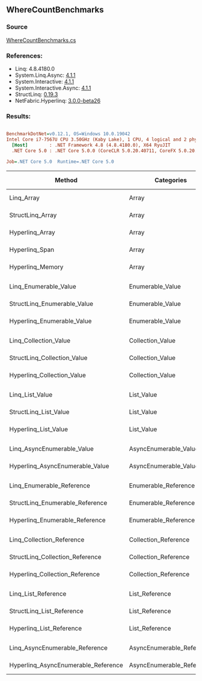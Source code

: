 ﻿## WhereCountBenchmarks

### Source
[WhereCountBenchmarks.cs](../NetFabric.Hyperlinq.Benchmarks/Benchmarks/WhereCountBenchmarks.cs)

### References:
- Linq: 4.8.4180.0
- System.Linq.Async: [4.1.1](https://www.nuget.org/packages/System.Linq.Async/4.1.1)
- System.Interactive: [4.1.1](https://www.nuget.org/packages/System.Interactive/4.1.1)
- System.Interactive.Async: [4.1.1](https://www.nuget.org/packages/System.Interactive.Async/4.1.1)
- StructLinq: [0.19.3](https://www.nuget.org/packages/StructLinq/0.19.3)
- NetFabric.Hyperlinq: [3.0.0-beta26](https://www.nuget.org/packages/NetFabric.Hyperlinq/3.0.0-beta26)

### Results:
``` ini

BenchmarkDotNet=v0.12.1, OS=Windows 10.0.19042
Intel Core i7-7567U CPU 3.50GHz (Kaby Lake), 1 CPU, 4 logical and 2 physical cores
  [Host]        : .NET Framework 4.8 (4.8.4180.0), X64 RyuJIT
  .NET Core 5.0 : .NET Core 5.0.0 (CoreCLR 5.0.20.40711, CoreFX 5.0.20.40711), X64 RyuJIT

Job=.NET Core 5.0  Runtime=.NET Core 5.0  

```
|                              Method |                Categories | Count |       Mean |    Error |   StdDev | Ratio | RatioSD |  Gen 0 | Gen 1 | Gen 2 | Allocated |
|------------------------------------ |-------------------------- |------ |-----------:|---------:|---------:|------:|--------:|-------:|------:|------:|----------:|
|                          Linq_Array |                     Array |   100 | 1,098.5 ns | 21.58 ns | 20.18 ns |  1.00 |    0.00 | 0.0153 |     - |     - |      32 B |
|                    StructLinq_Array |                     Array |   100 |   285.7 ns |  5.72 ns | 11.16 ns |  0.26 |    0.01 |      - |     - |     - |         - |
|                     Hyperlinq_Array |                     Array |   100 |   204.7 ns |  3.86 ns |  3.97 ns |  0.19 |    0.00 |      - |     - |     - |         - |
|                      Hyperlinq_Span |                     Array |   100 |   177.6 ns |  1.55 ns |  1.37 ns |  0.16 |    0.00 |      - |     - |     - |         - |
|                    Hyperlinq_Memory |                     Array |   100 |   207.3 ns |  2.41 ns |  2.26 ns |  0.19 |    0.00 |      - |     - |     - |         - |
|                                     |                           |       |            |          |          |       |         |        |       |       |           |
|               Linq_Enumerable_Value |          Enumerable_Value |   100 | 1,631.0 ns | 31.33 ns | 32.17 ns |  1.00 |    0.00 | 0.0153 |     - |     - |      32 B |
|         StructLinq_Enumerable_Value |          Enumerable_Value |   100 | 1,224.7 ns | 22.92 ns | 20.31 ns |  0.75 |    0.02 | 0.0153 |     - |     - |      32 B |
|          Hyperlinq_Enumerable_Value |          Enumerable_Value |   100 |   275.2 ns |  2.38 ns |  2.11 ns |  0.17 |    0.00 |      - |     - |     - |         - |
|                                     |                           |       |            |          |          |       |         |        |       |       |           |
|               Linq_Collection_Value |          Collection_Value |   100 | 1,657.9 ns | 29.48 ns | 28.95 ns |  1.00 |    0.00 | 0.0153 |     - |     - |      32 B |
|         StructLinq_Collection_Value |          Collection_Value |   100 | 1,206.2 ns | 14.54 ns | 12.15 ns |  0.73 |    0.02 | 0.0153 |     - |     - |      32 B |
|          Hyperlinq_Collection_Value |          Collection_Value |   100 |   213.4 ns |  1.59 ns |  1.24 ns |  0.13 |    0.00 |      - |     - |     - |         - |
|                                     |                           |       |            |          |          |       |         |        |       |       |           |
|                     Linq_List_Value |                List_Value |   100 | 1,246.1 ns | 10.07 ns |  8.41 ns |  1.00 |    0.00 | 0.0153 |     - |     - |      32 B |
|               StructLinq_List_Value |                List_Value |   100 | 1,205.7 ns | 15.66 ns | 13.88 ns |  0.97 |    0.01 | 0.0153 |     - |     - |      32 B |
|                Hyperlinq_List_Value |                List_Value |   100 |   398.5 ns |  3.11 ns |  2.60 ns |  0.32 |    0.00 |      - |     - |     - |         - |
|                                     |                           |       |            |          |          |       |         |        |       |       |           |
|          Linq_AsyncEnumerable_Value |     AsyncEnumerable_Value |   100 | 2,283.6 ns | 21.63 ns | 19.17 ns |  1.00 |    0.00 | 0.0191 |     - |     - |      40 B |
|     Hyperlinq_AsyncEnumerable_Value |     AsyncEnumerable_Value |   100 | 6,096.6 ns | 37.32 ns | 29.14 ns |  2.68 |    0.02 | 0.0610 |     - |     - |     136 B |
|                                     |                           |       |            |          |          |       |         |        |       |       |           |
|           Linq_Enumerable_Reference |      Enumerable_Reference |   100 |   829.8 ns | 14.18 ns | 11.84 ns |  1.00 |    0.00 | 0.0153 |     - |     - |      32 B |
|     StructLinq_Enumerable_Reference |      Enumerable_Reference |   100 |   745.8 ns |  5.45 ns |  4.25 ns |  0.90 |    0.02 | 0.0153 |     - |     - |      32 B |
|      Hyperlinq_Enumerable_Reference |      Enumerable_Reference |   100 |   611.6 ns |  4.94 ns |  4.38 ns |  0.74 |    0.01 | 0.0153 |     - |     - |      32 B |
|                                     |                           |       |            |          |          |       |         |        |       |       |           |
|           Linq_Collection_Reference |      Collection_Reference |   100 |   815.9 ns |  5.02 ns |  4.19 ns |  1.00 |    0.00 | 0.0153 |     - |     - |      32 B |
|     StructLinq_Collection_Reference |      Collection_Reference |   100 |   792.4 ns | 15.57 ns | 15.29 ns |  0.97 |    0.02 | 0.0153 |     - |     - |      32 B |
|      Hyperlinq_Collection_Reference |      Collection_Reference |   100 |   611.1 ns | 11.15 ns |  9.89 ns |  0.75 |    0.01 | 0.0153 |     - |     - |      32 B |
|                                     |                           |       |            |          |          |       |         |        |       |       |           |
|                 Linq_List_Reference |            List_Reference |   100 |   817.2 ns | 11.22 ns |  9.95 ns |  1.00 |    0.00 | 0.0153 |     - |     - |      32 B |
|           StructLinq_List_Reference |            List_Reference |   100 |   755.0 ns |  6.17 ns |  5.47 ns |  0.92 |    0.02 | 0.0153 |     - |     - |      32 B |
|            Hyperlinq_List_Reference |            List_Reference |   100 |   400.1 ns |  3.32 ns |  2.94 ns |  0.49 |    0.01 |      - |     - |     - |         - |
|                                     |                           |       |            |          |          |       |         |        |       |       |           |
|      Linq_AsyncEnumerable_Reference | AsyncEnumerable_Reference |   100 | 2,168.0 ns | 11.60 ns | 10.28 ns |  1.00 |    0.00 | 0.0191 |     - |     - |      40 B |
| Hyperlinq_AsyncEnumerable_Reference | AsyncEnumerable_Reference |   100 | 6,358.9 ns | 46.26 ns | 41.01 ns |  2.93 |    0.03 | 0.0687 |     - |     - |     152 B |
